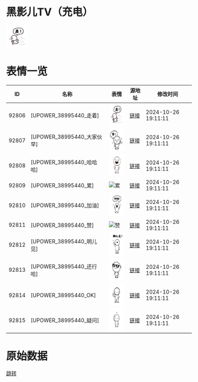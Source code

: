 # 黑影儿TV（充电）

<img src="./cover.png" height="60" alt="cover" />

# 表情一览

|ID|名称|表情|源地址|修改时间|
|----|----|----|----|----|
|92806|[UPOWER_38995440_走着]|<img src="./pic/092806_%5BUPOWER_38995440_走着%5D.png" height="60" alt="走着"/>|[链接](https://i0.hdslb.com/bfs/garb/3eba7410679274bc27fa19502f0d675e837ab01f.png)|2024-10-26 19:11:11|
|92807|[UPOWER_38995440_大家伙早]|<img src="./pic/092807_%5BUPOWER_38995440_大家伙早%5D.png" height="60" alt="大家伙早"/>|[链接](https://i0.hdslb.com/bfs/garb/845af7765360b493466d6619714533ea72a9720d.png)|2024-10-26 19:11:11|
|92808|[UPOWER_38995440_哈哈哈]|<img src="./pic/092808_%5BUPOWER_38995440_哈哈哈%5D.png" height="60" alt="哈哈哈"/>|[链接](https://i0.hdslb.com/bfs/garb/3766f9139632b11467126d7f2705b9c36a9338a5.png)|2024-10-26 19:11:11|
|92809|[UPOWER_38995440_累]|<img src="./pic/092809_%5BUPOWER_38995440_累%5D.png" height="60" alt="累"/>|[链接](https://i0.hdslb.com/bfs/garb/ec6728eeeb77830e5b7259269165de3f47a5ebe6.png)|2024-10-26 19:11:11|
|92810|[UPOWER_38995440_加油]|<img src="./pic/092810_%5BUPOWER_38995440_加油%5D.png" height="60" alt="加油"/>|[链接](https://i0.hdslb.com/bfs/garb/3d9cd346776834a2f79fbc564653e419fbd01f74.png)|2024-10-26 19:11:11|
|92811|[UPOWER_38995440_赞]|<img src="./pic/092811_%5BUPOWER_38995440_赞%5D.png" height="60" alt="赞"/>|[链接](https://i0.hdslb.com/bfs/garb/182863b1a66abec232bfbe72fa39009b442085a3.png)|2024-10-26 19:11:11|
|92812|[UPOWER_38995440_明儿见]|<img src="./pic/092812_%5BUPOWER_38995440_明儿见%5D.png" height="60" alt="明儿见"/>|[链接](https://i0.hdslb.com/bfs/garb/d27d72a0dd1ba360e6da6dabca7f532977a530ef.png)|2024-10-26 19:11:11|
|92813|[UPOWER_38995440_还行哈]|<img src="./pic/092813_%5BUPOWER_38995440_还行哈%5D.png" height="60" alt="还行哈"/>|[链接](https://i0.hdslb.com/bfs/garb/acf55429cb5a1dd8b3d9d57ced69f43783620d5f.png)|2024-10-26 19:11:11|
|92814|[UPOWER_38995440_OK]|<img src="./pic/092814_%5BUPOWER_38995440_OK%5D.png" height="60" alt="OK"/>|[链接](https://i0.hdslb.com/bfs/garb/7d28d3bcb5ff718410a1c8663307b13d23795961.png)|2024-10-26 19:11:11|
|92815|[UPOWER_38995440_疑问]|<img src="./pic/092815_%5BUPOWER_38995440_疑问%5D.png" height="60" alt="疑问"/>|[链接](https://i0.hdslb.com/bfs/garb/228f64e6dd5bedd141eb6f09ccc325875ac09b8a.png)|2024-10-26 19:11:11|

# 原始数据

[跳转](./raw.json)

